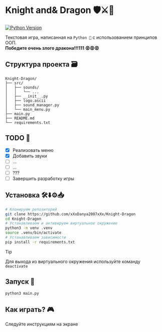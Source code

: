 # Knight and& Dragon 🛡️⚔️🐉
[![Python Version](https://img.shields.io/badge/python-3.10+-blue.svg)](https://www.python.org/downloads/)

Текстовая игра, написанная на `Python 🐍` с использованием принципов ООП.  
**Победите очень злого дракона!!!111 😡😡😡**

## Структура проекта 🗃️
```
Knight-Dragon/
├── src/
│   ├── sounds/
│   │   └── ...
│   ├── __init__.py
│   ├── logo.ascii
│   ├── sound_manager.py
│   └── main_menu.py
├── main.py
├── README.md
└── requirements.txt
```

## TODO 🎯
- [x] Реализовать меню
- [x] Добавить звуки
- [ ] ...
- [ ] ...
- [ ] ???
- [ ] Завершить разработку игры

## Установка 🛠️⬇️⚙️📥
```sh
# Клонируем репозиторий
git clone https://github.com/xXxDanya2007xXx/Knight-Dragon
cd Knight-Dragon
# Устанавливаем и активируем виртуальное окружение
python3 -m venv .venv
source .venv/bin/activate
# Устанавливаем зависимости
pip install -r requirements.txt
```

> [!TIP]
> Для выхода из виртуального окружения используйте команду `deactivate`

## Запуск 🚀
```sh
python3 main.py
```

## Как играть? 🎮
Следуйте инструкциям на экране
